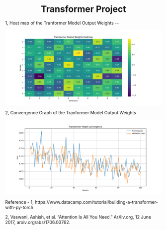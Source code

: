 <h1 align ='center'>
Transformer Project
</h1>

1, Heat map of the Tranformer Model Output Weights --

![Heat map of Tranformer Output Weights](Figure_1.png)

2, Convergence Graph of the Tranformer Model Output Weights

![Convergence Graph](InitialConvergenceModel.png)





<p> Reference - 1, https://www.datacamp.com/tutorial/building-a-transformer-with-py-torch

  2, Vaswani, Ashish, et al. “Attention Is All You Need.” ArXiv.org, 12 June 2017, arxiv.org/abs/1706.03762.
</p>

